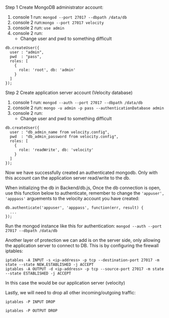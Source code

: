 Step 1 Create MongoDB administrator account:
1. console 1 run: `mongod --port 27017 --dbpath /data/db`
2. console 2 run:`mongo --port 27017 velocity`
3. console 2 run: `use admin`
4. console 2 run: 
   - Change user and pwd to something difficult 
```
db.createUser({
  user : "admin",
  pwd  : "pass",
  roles: [
    { 
      role: 'root', db: 'admin'
    }
  ]
});
```

Step 2 Create application server account (Velocity database)

1. console 1 run: `mongod --auth --port 27017 --dbpath /data/db`
2. console 2 run: `mongo -u admin -p pass --authenticationDatabase admin`
3. console 2 run:
   - Change user and pwd to something difficult
```
db.createUser({
  user : "db_admin_name from velocity.config",
  pwd  : "db_admin_password from velocity.config",
  roles: [
    { 
      role: 'readWrite', db: 'velocity'
    }
  ]
});
```

Now we have successfully created an authenticated mongodb. Only with this account can the application server read/write to the db.

When initializing the db in Backend/db.js, Once the db connection is open, use this function below to authenticate, remember to change the `'appuser', 'apppass'` arguements to the velocity account you have created:
```
db.authenticate('appuser', 'apppass', function(err, result) {
  ...
});
```

Run the mongod instance like this for authentication:
`mongod --auth --port 27017 --dbpath /data/db`


Another layer of protection we can add is on the server side, only allowing the application server to connect to DB. 
This is by configuring the firewall iptables:

```
iptables -A INPUT -s <ip-address> -p tcp --destination-port 27017 -m state --state NEW,ESTABLISHED -j ACCEPT
iptables -A OUTPUT -d <ip-address> -p tcp --source-port 27017 -m state --state ESTABLISHED -j ACCEPT
```
In this case the <ip-address> would be our application server (velocity)

Lastly, we will need to drop all other incoming/outgoing traffic:
```
iptables -P INPUT DROP

iptables -P OUTPUT DROP
```
